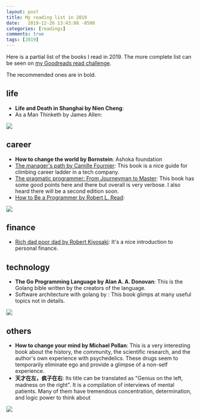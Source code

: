 ```yaml
---
layout: post
title: My reading list in 2019
date:   2019-12-26 13:43:08 -0500
categories: [readings]
comments: true
tags: [2019]
---
```


Here is a partial list of the books I read in 2019.
The more complete list can be seen on [my Goodreads read challenge](https://www.goodreads.com/user_challenges/15276044).

The recommended ones are in bold.

## life

- **Life and Death in Shanghai by Nien Cheng**:
- As a Man Thinketh by James Allen:

<a target="_blank"  href="https://www.amazon.com/gp/product/0802145167/ref=as_li_tl?ie=UTF8&camp=1789&creative=9325&creativeASIN=0802145167&linkCode=as2&tag=nosarthur2016-20&linkId=9c00f6779401467ea41fe7dbb688d5b3"><img border="0" src="//ws-na.amazon-adsystem.com/widgets/q?_encoding=UTF8&MarketPlace=US&ASIN=0802145167&ServiceVersion=20070822&ID=AsinImage&WS=1&Format=_SL250_&tag=nosarthur2016-20" ></a><img src="//ir-na.amazon-adsystem.com/e/ir?t=nosarthur2016-20&l=am2&o=1&a=0802145167" width="1" height="1" border="0" alt="" style="border:none !important; margin:0px !important;" />

## career

- **How to change the world by Bornstein**:  Ashoka foundation
- [The manager's path by Camille Fournier](https://amzn.to/2HvcCvS):
  This book is a nice guide for climbing career ladder in a tech company.
- [The pragmatic programmer: From Journeyman to Master](https://amzn.to/2YNdBh5):
  This book has some good points here and there but overall is very verbose. I
  also heard there will be a second edition soon.
- [How to Be a Programmer by Robert L. Read](https://braydie.gitbooks.io/how-to-be-a-programmer/content/):

<a target="_blank"  href="https://www.amazon.com/gp/product/0195334760/ref=as_li_tl?ie=UTF8&camp=1789&creative=9325&creativeASIN=0195334760&linkCode=as2&tag=nosarthur2016-20&linkId=8cf6dba82eb3239f3b10b9a81fb9ce4e"><img border="0" src="//ws-na.amazon-adsystem.com/widgets/q?_encoding=UTF8&MarketPlace=US&ASIN=0195334760&ServiceVersion=20070822&ID=AsinImage&WS=1&Format=_SL250_&tag=nosarthur2016-20" ></a><img src="//ir-na.amazon-adsystem.com/e/ir?t=nosarthur2016-20&l=am2&o=1&a=0195334760" width="1" height="1" border="0" alt="" style="border:none !important; margin:0px !important;" />

## finance

- [Rich dad poor dad by Robert Kiyosaki](https://amzn.to/2QccAMc):
  It's a nice introduction to personal finance.

## technology

- **The Go Programming Language by Alan A. A. Donovan**:
  This is the Golang bible written by the creators of the language.
- Software architecture with golang by : This book glimps at many useful topics
  not in details.

<a target="_blank"  href="https://www.amazon.com/gp/product/0134190440/ref=as_li_tl?ie=UTF8&camp=1789&creative=9325&creativeASIN=0134190440&linkCode=as2&tag=nosarthur2016-20&linkId=dd900dfc06826499f204f368229979e3"><img border="0" src="//ws-na.amazon-adsystem.com/widgets/q?_encoding=UTF8&MarketPlace=US&ASIN=0134190440&ServiceVersion=20070822&ID=AsinImage&WS=1&Format=_SL250_&tag=nosarthur2016-20" ></a><img src="//ir-na.amazon-adsystem.com/e/ir?t=nosarthur2016-20&l=am2&o=1&a=0134190440" width="1" height="1" border="0" alt="" style="border:none !important; margin:0px !important;" />

## others

- **How to change your mind by Michael Pollan**: This is a very interesting book
  about the history, the community, the scientific research, and the author's
  own experience with psychedelics. These drugs seem to temporarily eliminate
  ego and provide a glimpse of a non-self experience.
- **天才在左，疯子在右**: Its title can be translated as "Genius on the left,
  madness on the right". It is a compilation of interviews of mental patients.
  Many of them have tremendous concentration, determination, and logic power to
  think about

<a target="_blank"  href="https://www.amazon.com/gp/product/1594204225/ref=as_li_tl?ie=UTF8&camp=1789&creative=9325&creativeASIN=1594204225&linkCode=as2&tag=nosarthur2016-20&linkId=5593e0de038a57c559cf91f49092caf3"><img border="0" src="//ws-na.amazon-adsystem.com/widgets/q?_encoding=UTF8&MarketPlace=US&ASIN=1594204225&ServiceVersion=20070822&ID=AsinImage&WS=1&Format=_SL250_&tag=nosarthur2016-20" ></a><img src="//ir-na.amazon-adsystem.com/e/ir?t=nosarthur2016-20&l=am2&o=1&a=1594204225" width="1" height="1" border="0" alt="" style="border:none !important; margin:0px !important;" />

